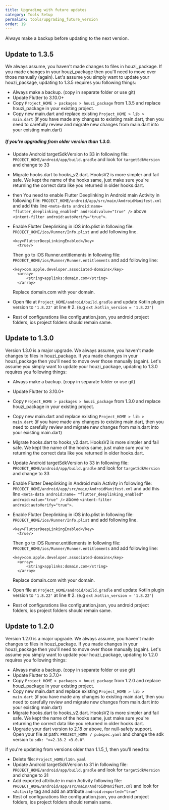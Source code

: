 ```yaml
---
title: Upgrading with future updates
category: Tools Setup
permalink: tools/upgrading_future_version
order: 19
---
```


Always make a backup before updating to the next version.

## Update to 1.3.5

We always assume, you haven't made changes to files in houzi_package. If you made changes in your houzi_package then you'll need to move over those manually (again).
Let's assume you simply want to update your houzi_package, updating to 1.3.5 requires you following things:

- Always make a backup. (copy in separate folder or use git)
- Update Flutter to 3.10.0+ 
- Copy `Project_HOME > packages > houzi_package` from 1.3.5 and replace houzi_package in your existing project.
- Copy new main.dart and replace existing `Project_HOME > lib > main.dart` (if you have made any changes to existing main.dart, then you need to carefully review and migrate new changes from main.dart into your existing main.dart)

##### If you're upgrading from older version than 1.3.0.
- Update Android targetSdkVersion to 33 in following file:  `PROJECT_HOME/android/app/build.gradle` and look for `targetSdkVersion` and change to 33
- Migrate hooks.dart to hooks_v2.dart. HooksV2 is more simpler and fail safe. We kept the name of the hooks same, just make sure you're returning the correct data like you returned in older hooks.dart.
- then You need to enable Flutter Deeplinking in Android main Activity in following file:  `PROJECT_HOME/android/app/src/main/AndroidManifest.xml` and add this line `<meta-data android:name= "flutter_deeplinking_enabled" android:value="true" />` above `<intent-filter android:autoVerify="true">`.
- Enable Flutter Deeplinking in iOS info.plist in following file:  `PROJECT_HOME/ios/Runner/Info.plist` and add following line.
  ```
  <key>FlutterDeepLinkingEnabled</key>
    <true/>
  ```
  Then go to iOS Runner.entitlements in following file:  `PROJECT_HOME/ios/Runner/Runner.entitlements` and add following line:
  ```
  <key>com.apple.developer.associated-domains</key>
	<array>
		<string>applinks:domain.com</string>
	</array>
  ```
  Replace domain.com with your domain.
- Open file at `Project_HOME/android/build.gradle` and update Kotlin plugin version to `'1.8.22'` at line # 2. (e.g `ext.kotlin_version = '1.8.22'`)

- Rest of configurations like configuration.json, you android project folders, ios project folders should remain same.

## Update to 1.3.0

Version 1.3.0 is a major upgrade. We always assume, you haven't made changes to files in houzi_package. If you made changes in your houzi_package then you'll need to move over those manually (again).
Let's assume you simply want to update your houzi_package, updating to 1.3.0 requires you following things:

- Always make a backup. (copy in separate folder or use git)
- Update Flutter to 3.10.0+ 
- Copy `Project_HOME > packages > houzi_package` from 1.3.0 and replace houzi_package in your existing project.
- Copy new main.dart and replace existing `Project_HOME > lib > main.dart` (if you have made any changes to existing main.dart, then you need to carefully review and migrate new changes from main.dart into your existing main.dart)
- Migrate hooks.dart to hooks_v2.dart. HooksV2 is more simpler and fail safe. We kept the name of the hooks same, just make sure you're returning the correct data like you returned in older hooks.dart.
- Update Android targetSdkVersion to 33 in following file:  `PROJECT_HOME/android/app/build.gradle` and look for `targetSdkVersion` and change to 33
- Enable Flutter Deeplinking in Android main Activity in following file:  `PROJECT_HOME/android/app/src/main/AndroidManifest.xml` and add this line `<meta-data android:name= "flutter_deeplinking_enabled" android:value="true" />` above `<intent-filter android:autoVerify="true">`.
- Enable Flutter Deeplinking in iOS info.plist in following file:  `PROJECT_HOME/ios/Runner/Info.plist` and add following line.
  ```
  <key>FlutterDeepLinkingEnabled</key>
    <true/>
  ```
  Then go to iOS Runner.entitlements in following file:  `PROJECT_HOME/ios/Runner/Runner.entitlements` and add following line:
  ```
  <key>com.apple.developer.associated-domains</key>
	<array>
		<string>applinks:domain.com</string>
	</array>
  ```
  Replace domain.com with your domain.
- Open file at `Project_HOME/android/build.gradle` and update Kotlin plugin version to `'1.8.22'` at line # 2. (e.g `ext.kotlin_version = '1.8.22'`)

- Rest of configurations like configuration.json, you android project folders, ios project folders should remain same.

## Update to 1.2.0

Version 1.2.0 is a major upgrade. We always assume, you haven't made changes to files in houzi_package. If you made changes in your houzi_package then you'll need to move over those manually (again).
Let's assume you simply want to update your houzi_package, updating to 1.2.0 requires you following things:

- Always make a backup. (copy in separate folder or use git)
- Update Flutter to 3.7.0+ 
- Copy `Project_HOME > packages > houzi_package` from 1.2.0 and replace houzi_package in your existing project.
- Copy new main.dart and replace existing `Project_HOME > lib > main.dart` (if you have made any changes to existing main.dart, then you need to carefully review and migrate new changes from main.dart into your existing main.dart)
- Migrate hooks.dart to hooks_v2.dart. HooksV2 is more simpler and fail safe. We kept the name of the hooks same, just make sure you're returning the correct data like you returned in older hooks.dart.
- Upgrade your dart version to 2.18 or above, for null-safety support. Open your file at path: `PROJECT_HOME / pubspec.yaml` and change the sdk version to `sdk: ">=2.18.2 <3.0.0"`. 
  
If you're updating from versions older than 1.1.5_1, then you'll need to:
- Delete file: `Project_HOME/l10n.yaml`
- Update Android targetSdkVersion to 31 in following file:  `PROJECT_HOME/android/app/build.gradle` and look for `targetSdkVersion` and change to 31
- Add exported attribute in main Activity following file:  `PROJECT_HOME/android/app/src/main/AndroidManifest.xml` and look for `<Activity` tag and add an attribute `android:exported="true"`
- Rest of configurations like configuration.json, you android project folders, ios project folders should remain same.

